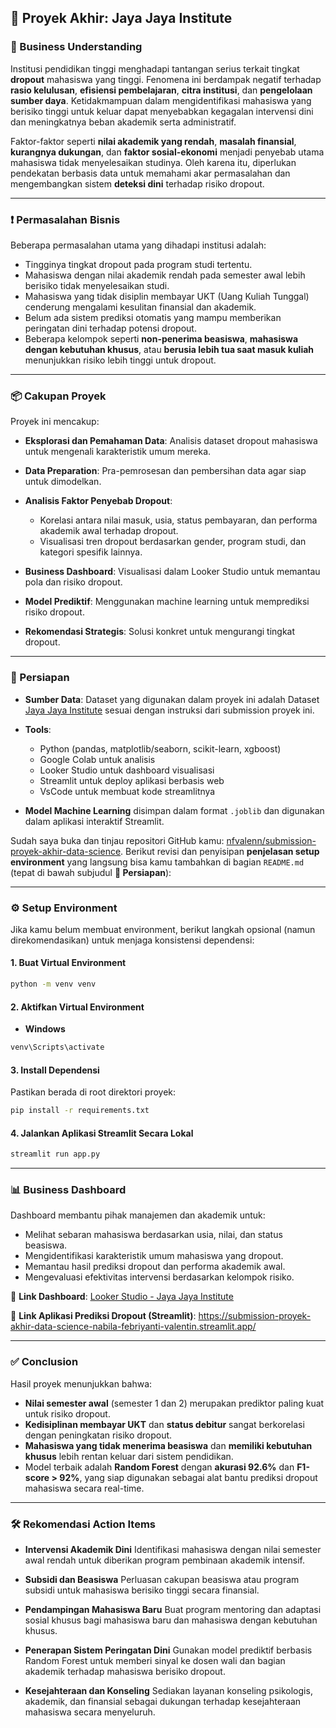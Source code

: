 ## 🏢 Proyek Akhir: Jaya Jaya Institute

### 📌 Business Understanding

Institusi pendidikan tinggi menghadapi tantangan serius terkait tingkat **dropout** mahasiswa yang tinggi. Fenomena ini berdampak negatif terhadap **rasio kelulusan**, **efisiensi pembelajaran**, **citra institusi**, dan **pengelolaan sumber daya**. Ketidakmampuan dalam mengidentifikasi mahasiswa yang berisiko tinggi untuk keluar dapat menyebabkan kegagalan intervensi dini dan meningkatnya beban akademik serta administratif.

Faktor-faktor seperti **nilai akademik yang rendah**, **masalah finansial**, **kurangnya dukungan**, dan **faktor sosial-ekonomi** menjadi penyebab utama mahasiswa tidak menyelesaikan studinya. Oleh karena itu, diperlukan pendekatan berbasis data untuk memahami akar permasalahan dan mengembangkan sistem **deteksi dini** terhadap risiko dropout.

---

### ❗ Permasalahan Bisnis

Beberapa permasalahan utama yang dihadapi institusi adalah:

* Tingginya tingkat dropout pada program studi tertentu.
* Mahasiswa dengan nilai akademik rendah pada semester awal lebih berisiko tidak menyelesaikan studi.
* Mahasiswa yang tidak disiplin membayar UKT (Uang Kuliah Tunggal) cenderung mengalami kesulitan finansial dan akademik.
* Belum ada sistem prediksi otomatis yang mampu memberikan peringatan dini terhadap potensi dropout.
* Beberapa kelompok seperti **non-penerima beasiswa**, **mahasiswa dengan kebutuhan khusus**, atau **berusia lebih tua saat masuk kuliah** menunjukkan risiko lebih tinggi untuk dropout.

---

### 📦 Cakupan Proyek

Proyek ini mencakup:

* **Eksplorasi dan Pemahaman Data**: Analisis dataset dropout mahasiswa untuk mengenali karakteristik umum mereka.
* **Data Preparation**: Pra-pemrosesan dan pembersihan data agar siap untuk dimodelkan.
* **Analisis Faktor Penyebab Dropout**:

  * Korelasi antara nilai masuk, usia, status pembayaran, dan performa akademik awal terhadap dropout.
  * Visualisasi tren dropout berdasarkan gender, program studi, dan kategori spesifik lainnya.
* **Business Dashboard**: Visualisasi dalam Looker Studio untuk memantau pola dan risiko dropout.
* **Model Prediktif**: Menggunakan machine learning untuk memprediksi risiko dropout.
* **Rekomendasi Strategis**: Solusi konkret untuk mengurangi tingkat dropout.

---

### 🧪 Persiapan

* **Sumber Data**: Dataset yang digunakan dalam proyek ini adalah Dataset [Jaya Jaya Institute](https://github.com/dicodingacademy/dicoding_dataset/blob/main/students_performance/data.csv) sesuai dengan instruksi dari submission proyek ini.
* **Tools**:

  * Python (pandas, matplotlib/seaborn, scikit-learn, xgboost)
  * Google Colab untuk analisis
  * Looker Studio untuk dashboard visualisasi
  * Streamlit untuk deploy aplikasi berbasis web
  * VsCode untuk membuat kode streamlitnya
* **Model Machine Learning** disimpan dalam format `.joblib` dan digunakan dalam aplikasi interaktif Streamlit.
  
Sudah saya buka dan tinjau repositori GitHub kamu: [nfvalenn/submission-proyek-akhir-data-science](https://github.com/nfvalenn/submission-proyek-akhir-data-science). Berikut revisi dan penyisipan **penjelasan setup environment** yang langsung bisa kamu tambahkan di bagian `README.md` (tepat di bawah subjudul **🧪 Persiapan**):

---

### ⚙️ Setup Environment

Jika kamu belum membuat environment, berikut langkah opsional (namun direkomendasikan) untuk menjaga konsistensi dependensi:

#### 1. Buat Virtual Environment

```bash
python -m venv venv
```

#### 2. Aktifkan Virtual Environment

* **Windows**

```bash
venv\Scripts\activate
```


#### 3. Install Dependensi

Pastikan berada di root direktori proyek:

```bash
pip install -r requirements.txt
```

#### 4. Jalankan Aplikasi Streamlit Secara Lokal

```bash
streamlit run app.py
```

---

### 📊 Business Dashboard

Dashboard membantu pihak manajemen dan akademik untuk:

* Melihat sebaran mahasiswa berdasarkan usia, nilai, dan status beasiswa.
* Mengidentifikasi karakteristik umum mahasiswa yang dropout.
* Memantau hasil prediksi dropout dan performa akademik awal.
* Mengevaluasi efektivitas intervensi berdasarkan kelompok risiko.

📎 **Link Dashboard**: [Looker Studio - Jaya Jaya Institute](https://lookerstudio.google.com/reporting/477e15a5-35db-410a-ba02-4b69716d8e1a)

📎 **Link Aplikasi Prediksi Dropout (Streamlit)**: https://submission-proyek-akhir-data-science-nabila-febriyanti-valentin.streamlit.app/

---

### ✅ Conclusion

Hasil proyek menunjukkan bahwa:

* **Nilai semester awal** (semester 1 dan 2) merupakan prediktor paling kuat untuk risiko dropout.
* **Kedisiplinan membayar UKT** dan **status debitur** sangat berkorelasi dengan peningkatan risiko dropout.
* **Mahasiswa yang tidak menerima beasiswa** dan **memiliki kebutuhan khusus** lebih rentan keluar dari sistem pendidikan.
* Model terbaik adalah **Random Forest** dengan **akurasi 92.6%** dan **F1-score > 92%**, yang siap digunakan sebagai alat bantu prediksi dropout mahasiswa secara real-time.

---

### 🛠️ Rekomendasi Action Items

* **Intervensi Akademik Dini**
  Identifikasi mahasiswa dengan nilai semester awal rendah untuk diberikan program pembinaan akademik intensif.

* **Subsidi dan Beasiswa**
  Perluasan cakupan beasiswa atau program subsidi untuk mahasiswa berisiko tinggi secara finansial.

* **Pendampingan Mahasiswa Baru**
  Buat program mentoring dan adaptasi sosial khusus bagi mahasiswa baru dan mahasiswa dengan kebutuhan khusus.

* **Penerapan Sistem Peringatan Dini**
  Gunakan model prediktif berbasis Random Forest untuk memberi sinyal ke dosen wali dan bagian akademik terhadap mahasiswa berisiko dropout.

* **Kesejahteraan dan Konseling**
  Sediakan layanan konseling psikologis, akademik, dan finansial sebagai dukungan terhadap kesejahteraan mahasiswa secara menyeluruh.
